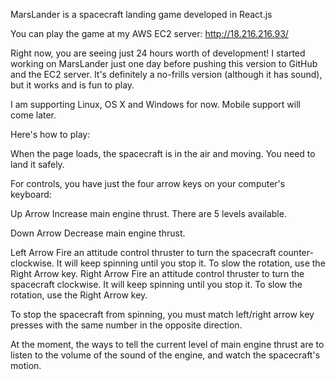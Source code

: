 MarsLander is a spacecraft landing game developed in React.js

You can play the game at my AWS EC2 server: http://18.216.216.93/

Right now, you are seeing just 24 hours worth of development! I started working on MarsLander just one day before pushing this version to GitHub and the EC2 server. It's definitely a no-frills version (although it has sound), but it works and is fun to play.

I am supporting Linux, OS X and Windows for now. Mobile support will come later.

Here's how to play:

When the page loads, the spacecraft is in the air and moving. You need to land it safely.

For controls, you have just the four arrow keys on your computer's keyboard:

Up Arrow
	Increase main engine thrust. There are 5 levels available.

Down Arrow
	Decrease main engine thrust.

Left Arrow
	Fire an attitude control thruster to turn the spacecraft counter-clockwise. It will keep spinning until you stop it.
	To slow the rotation, use the Right Arrow key.
Right Arrow
	Fire an attitude control thruster to turn the spacecraft clockwise. It will keep spinning until you stop it.
	To slow the rotation, use the Right Arrow key.

To stop the spacecraft from spinning, you must match left/right arrow key presses with the same number in the opposite direction.

At the moment, the ways to tell the current level of main engine thrust are to listen to the volume of the sound of the engine, and watch the spacecraft's motion.
